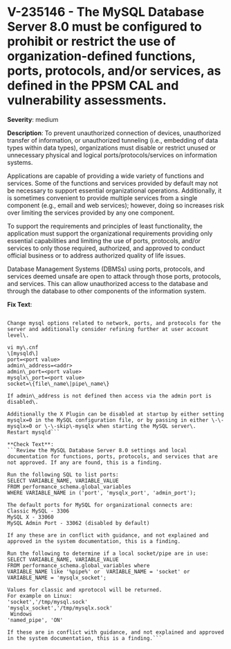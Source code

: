 # V-235146 - The MySQL Database Server 8.0 must be configured to prohibit or restrict the use of organization-defined functions, ports, protocols, and/or services, as defined in the PPSM CAL and vulnerability assessments.

**Severity**: medium

**Description**:
To prevent unauthorized connection of devices, unauthorized transfer of information, or unauthorized tunneling (i.e., embedding of data types within data types), organizations must disable or restrict unused or unnecessary physical and logical ports/protocols/services on information systems.

Applications are capable of providing a wide variety of functions and services. Some of the functions and services provided by default may not be necessary to support essential organizational operations. Additionally, it is sometimes convenient to provide multiple services from a single component (e.g., email and web services); however, doing so increases risk over limiting the services provided by any one component. 

To support the requirements and principles of least functionality, the application must support the organizational requirements providing only essential capabilities and limiting the use of ports, protocols, and/or services to only those required, authorized, and approved to conduct official business or to address authorized quality of life issues.

Database Management Systems (DBMSs) using ports, protocols, and services deemed unsafe are open to attack through those ports, protocols, and services. This can allow unauthorized access to the database and through the database to other components of the information system.

**Fix Text**:
```Disable functions, ports, protocols, and services that are not approved\.

Change mysql options related to network, ports, and protocols for the server and additionally consider refining further at user account level\.

vi my\.cnf
\[mysqld\]
port=<port value>
admin\_address=<addr>
admin\_port=<port value>
mysqlx\_port=<port value>
socket=\{file\_name\|pipe\_name\}

If admin\_address is not defined then access via the admin port is disabled\. 

Additionally the X Plugin can be disabled at startup by either setting mysqlx=0 in the MySQL configuration file, or by passing in either \-\-mysqlx=0 or \-\-skip\-mysqlx when starting the MySQL server\.
Restart mysqld```

**Check Text**:
```Review the MySQL Database Server 8.0 settings and local documentation for functions, ports, protocols, and services that are not approved. If any are found, this is a finding.

Run the following SQL to list ports:
SELECT VARIABLE_NAME, VARIABLE_VALUE
FROM performance_schema.global_variables
WHERE VARIABLE_NAME in ('port', 'mysqlx_port', 'admin_port');

The default ports for MySQL for organizational connects are: 
Classic MySQL - 3306 
MySQL X - 33060
MySQL Admin Port - 33062 (disabled by default)

If any these are in conflict with guidance, and not explained and approved in the system documentation, this is a finding.

Run the following to determine if a local socket/pipe are in use:
SELECT VARIABLE_NAME, VARIABLE_VALUE
FROM performance_schema.global_variables where 
VARIABLE_NAME like '%pipe%' or  VARIABLE_NAME = 'socket' or  VARIABLE_NAME = 'mysqlx_socket';

Values for classic and xprotocol will be returned.
For example on Linux:
'socket','/tmp/mysql.sock'
'mysqlx_socket','/tmp/mysqlx.sock'
 Windows
'named_pipe', 'ON'

If these are in conflict with guidance, and not explained and approved in the system documentation, this is a finding.```
